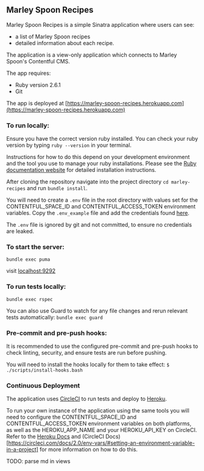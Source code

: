## Marley Spoon Recipes

Marley Spoon Recipes is a simple Sinatra application where users can see:
- a list of Marley Spoon recipes
- detailed information about each recipe.

The application is a view-only application which connects to Marley Spoon's Contentful CMS.

The app requires:
- Ruby version 2.6.1
- Git

The app is deployed at [https://marley-spoon-recipes.herokuapp.com](https://marley-spoon-recipes.herokuapp.com)

### To run locally:

Ensure you have the correct version ruby installed. You can check your ruby version by typing `ruby --version` in your terminal.

Instructions for how to do this depend on your development environment and the tool you use to manage your ruby installations. Please see the [Ruby documentation website](https://www.ruby-lang.org/en/documentation/installation/) for detailed installation instructions.

After cloning the repository navigate into the project directory `cd marley-recipes` and run `bundle install`.

You will need to create a `.env` file in the root directory with values set for the CONTENTFUL_SPACE_ID and 
CONTENTFUL_ACCESS_TOKEN environment variables. Copy the `.env_example` file and add the credentials found [here](https://gist.github.com/lawitschka/063f2e28bd6993cac5f8b40b991ae899#credentials).

The `.env` file is ignored by git and not committed, to ensure no credentials are leaked.

### To start the server: 

`bundle exec puma`

visit [localhost:9292](localhost:9292)

### To run tests locally:
`bundle exec rspec`

You can also use Guard to watch for any file changes and rerun relevant tests automatically:
`bundle exec guard`

### Pre-commit and pre-push hooks:
It is recommended to use the configured pre-commit and pre-push hooks to check linting, security, and ensure tests are run before pushing.

You will need to install the hooks locally for them to take effect:
`$ ./scripts/install-hooks.bash`

### Continuous Deployment
The application uses [CircleCI](https://circleci.com) to run tests and deploy to [Heroku](https://heroku.com). 

To run your own instance of the application using the same tools you will need to configure the CONTENTFUL_SPACE_ID and CONTENTFUL_ACCESS_TOKEN environment variables on both platforms, as well as the HEROKU_APP_NAME and your HEROKU_API_KEY on CircleCI. Refer to the [Heroku Docs](https://devcenter.heroku.com/articles/config-vars#using-the-heroku-dashboard) and (CircleCI Docs)[https://circleci.com/docs/2.0/env-vars/#setting-an-environment-variable-in-a-project] for more information on how to do this.

TODO: parse md in views